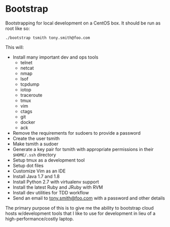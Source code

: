 # Bootstrap
Bootstrapping for local development on a CentOS box.  It should be
run as root like so:

```
./bootstrap tsmith tony.smith@foo.com
```

This will:

* Install many important dev and ops tools
  * telnet
  * netcat
  * nmap
  * lsof
  * tcpdump
  * iotop
  * traceroute
  * tmux
  * vim
  * ctags
  * git
  * docker
  * ack
* Remove the requirements for sudoers to provide a password
* Create the user tsmith
* Make tsmith a sudoer
* Generate a key pair for tsmith with appropriate permissions in their
`$HOME/.ssh` directory
* Setup tmux as a development tool
* Setup dot files
* Customize Vim as an IDE
* Install Java 1.7 and 1.8
* Install Python 2.7 with virtualenv support
* Install the latest Ruby and JRuby with RVM
* Install dev utilities for TDD workflow
* Send an email to tony.smith@foo.com with a password and other details

The primary purpose of this is to give me the ability to bootstrap
cloud hosts w/development tools that I like to use for development in
lieu of a high-performance/costly laptop.
